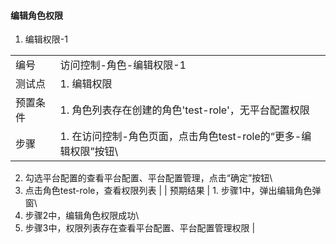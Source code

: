 #### 编辑角色权限

1. 编辑权限-1

|||
| ---- | ---- |
| 编号 | 访问控制-角色-编辑权限-1 |
| 测试点 | 1. 编辑权限 |
| 预置条件 | 1. 角色列表存在创建的角色'test-role'，无平台配置权限 |
| 步骤 | 1. 在访问控制-角色页面，点击角色test-role的“更多-编辑权限”按钮\
2. 勾选平台配置的查看平台配置、平台配置管理，点击“确定”按钮\
3. 点击角色test-role，查看权限列表 |
| 预期结果 | 1. 步骤1中，弹出编辑角色弹窗\
2. 步骤2中，编辑角色权限成功\
3. 步骤3中，权限列表存在查看平台配置、平台配置管理权限 |